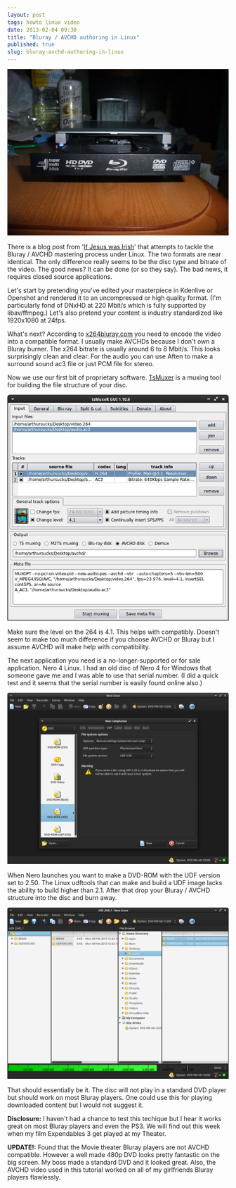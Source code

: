 ```yaml
---
layout: post
tags: howto linux video
date: 2013-02-04 09:30
title: "Bluray / AVCHD authoring in Linux"
published: true
slug: bluray-avchd-authoring-in-linux
---
```

![Bluray / AVCHD authoring in Linux](/images/1280px-Blu-ray_HD_DVD.JPG)

There is a blog post from '[If Jesus was Irish](http://irishjesus.wordpress.com/2010/10/17/blu-ray-movie-authoring-in-linux/)' that attempts to tackle the Bluray / AVCHD mastering process under Linux.  The two formats are near identical.  The only difference really seems to be the disc type and bitrate of the video.  The good news?  It can be done (or so they say).  The bad news, it requires closed source applications.

Let's start by pretending you've edited your masterpiece in Kdenlive or Openshot and rendered it to an uncompressed or high quality format.  (I'm particularly fond of DNxHD  at 220 Mbit/s which is fully supported by libav/ffmpeg.)  Let's also pretend your content is industry standardized like 1920x1080 at 24fps.

What's next?  According to [x264bluray.com](http://www.x264bluray.com/) you need to encode the video into a compatible format.  I usually make AVCHDs because I don't own a Bluray burner.  The x264 bitrate is usually around 6 to 8 Mbit/s.  This looks surprisingly clean and clear.  For the audio you can use Aften to make a surround sound ac3 file or just PCM file for stereo.

Now we use our first bit of proprietary software.  [TsMuxer](http://www.videohelp.com/tools/tsMuxeR) is a muxing tool for building the file structure of your disc.

![tsMuxer](/images/tsmuxer.png)

Make sure the level on the 264 is 4.1.  This helps with compatibly.  Doesn't seem to make too much difference if you choose AVCHD or Bluray but I assume AVCHD will make help with compatibility.

The next application you need is a no-longer-supported or for sale application.  Nero 4 Linux.  I had an old disc of Nero 4 for Windows that someone gave me and I was able to use that serial number.  (I did a quick test and it seems that the serial number is easily found online also.)

![Nero for Linux Formats](/images/nero4_01.png)

When Nero launches you want to make a DVD-ROM with the UDF version set to 2.50.  The Linux udftools that can make and build a UDF image lacks the ability to build higher than 2.1.  After that drop your Bluray / AVCHD structure into the disc and burn away.

![Nero for Linux UDF](/images/nero4_02.png)

That should essentially be it.  The disc will not play in a standard DVD player but should work on most Bluray players.  One could use this for playing downloaded content but I would not suggest it.

**Disclosure:** I haven't had a chance to test this techique but I hear it works great on most Bluray players and even the PS3.  We will find out this week when my film Expendables 3 get played at my Theater.

**UPDATE!:** Found that the Movie theater Bluray players are not AVCHD compatible. However a well made 480p DVD looks pretty fantastic on the big screen. My boss made a standard DVD and it looked great. Also, the AVCHD video used in this tutorial worked on all of my girlfriends Bluray players flawlessly.
